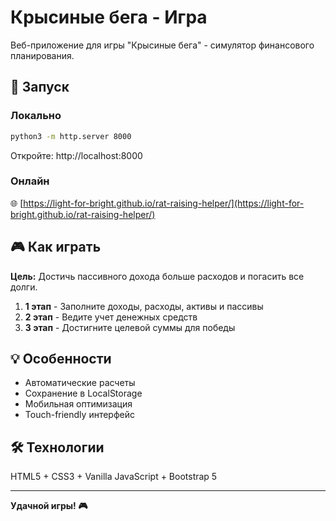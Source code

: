 # Крысиные бега - Игра

Веб-приложение для игры "Крысиные бега" - симулятор финансового планирования.

## 🚀 Запуск

### Локально
```bash
python3 -m http.server 8000
```
Откройте: http://localhost:8000

### Онлайн
🌐 [https://light-for-bright.github.io/rat-raising-helper/](https://light-for-bright.github.io/rat-raising-helper/)

## 🎮 Как играть

**Цель:** Достичь пассивного дохода больше расходов и погасить все долги.

1. **1 этап** - Заполните доходы, расходы, активы и пассивы
2. **2 этап** - Ведите учет денежных средств  
3. **3 этап** - Достигните целевой суммы для победы

## 💡 Особенности

- Автоматические расчеты
- Сохранение в LocalStorage
- Мобильная оптимизация
- Touch-friendly интерфейс

## 🛠 Технологии

HTML5 + CSS3 + Vanilla JavaScript + Bootstrap 5

---

**Удачной игры! 🎮**
